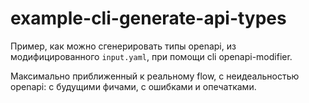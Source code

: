 # example-cli-generate-api-types

Пример, как можно сгенерировать типы openapi, из модифицированного `input.yaml`, при помощи cli openapi-modifier.

Максимально приближенный к реальному flow, с неидеальностью openapi: с будущими фичами, с ошибками и опечатками.

